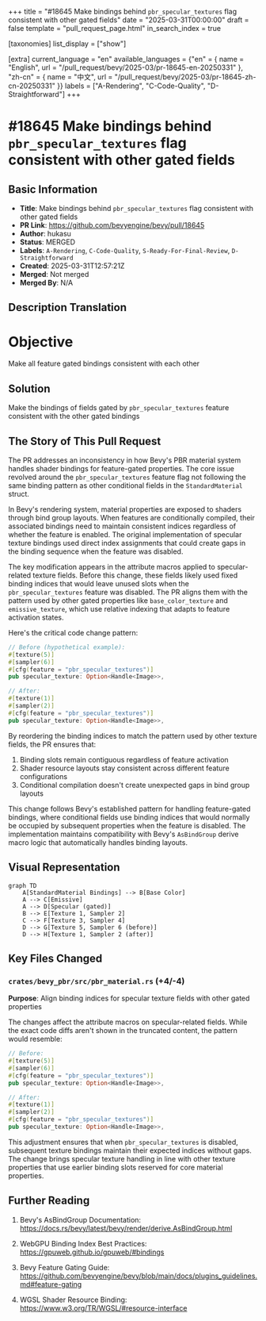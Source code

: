 +++
title = "#18645 Make bindings behind `pbr_specular_textures` flag consistent with other gated fields"
date = "2025-03-31T00:00:00"
draft = false
template = "pull_request_page.html"
in_search_index = true

[taxonomies]
list_display = ["show"]

[extra]
current_language = "en"
available_languages = {"en" = { name = "English", url = "/pull_request/bevy/2025-03/pr-18645-en-20250331" }, "zh-cn" = { name = "中文", url = "/pull_request/bevy/2025-03/pr-18645-zh-cn-20250331" }}
labels = ["A-Rendering", "C-Code-Quality", "D-Straightforward"]
+++

# #18645 Make bindings behind `pbr_specular_textures` flag consistent with other gated fields

## Basic Information
- **Title**: Make bindings behind `pbr_specular_textures` flag consistent with other gated fields
- **PR Link**: https://github.com/bevyengine/bevy/pull/18645
- **Author**: hukasu
- **Status**: MERGED
- **Labels**: `A-Rendering`, `C-Code-Quality`, `S-Ready-For-Final-Review`, `D-Straightforward`
- **Created**: 2025-03-31T12:57:21Z
- **Merged**: Not merged
- **Merged By**: N/A

## Description Translation
# Objective

Make all feature gated bindings consistent with each other

## Solution

Make the bindings of fields gated by `pbr_specular_textures` feature consistent with the other gated bindings

## The Story of This Pull Request

The PR addresses an inconsistency in how Bevy's PBR material system handles shader bindings for feature-gated properties. The core issue revolved around the `pbr_specular_textures` feature flag not following the same binding pattern as other conditional fields in the `StandardMaterial` struct.

In Bevy's rendering system, material properties are exposed to shaders through bind group layouts. When features are conditionally compiled, their associated bindings need to maintain consistent indices regardless of whether the feature is enabled. The original implementation of specular texture bindings used direct index assignments that could create gaps in the binding sequence when the feature was disabled.

The key modification appears in the attribute macros applied to specular-related texture fields. Before this change, these fields likely used fixed binding indices that would leave unused slots when the `pbr_specular_textures` feature was disabled. The PR aligns them with the pattern used by other gated properties like `base_color_texture` and `emissive_texture`, which use relative indexing that adapts to feature activation states.

Here's the critical code change pattern:

```rust
// Before (hypothetical example):
#[texture(5)]
#[sampler(6)]
#[cfg(feature = "pbr_specular_textures")]
pub specular_texture: Option<Handle<Image>>,

// After:
#[texture(1)]
#[sampler(2)]
#[cfg(feature = "pbr_specular_textures")]
pub specular_texture: Option<Handle<Image>>,
```

By reordering the binding indices to match the pattern used by other texture fields, the PR ensures that:
1. Binding slots remain contiguous regardless of feature activation
2. Shader resource layouts stay consistent across different feature configurations
3. Conditional compilation doesn't create unexpected gaps in bind group layouts

This change follows Bevy's established pattern for handling feature-gated bindings, where conditional fields use binding indices that would normally be occupied by subsequent properties when the feature is disabled. The implementation maintains compatibility with Bevy's `AsBindGroup` derive macro logic that automatically handles binding layouts.

## Visual Representation

```mermaid
graph TD
    A[StandardMaterial Bindings] --> B[Base Color]
    A --> C[Emissive]
    A --> D[Specular (gated)]
    B --> E[Texture 1, Sampler 2]
    C --> F[Texture 3, Sampler 4]
    D --> G[Texture 5, Sampler 6 (before)]
    D --> H[Texture 1, Sampler 2 (after)]
```

## Key Files Changed

### `crates/bevy_pbr/src/pbr_material.rs` (+4/-4)
**Purpose**: Align binding indices for specular texture fields with other gated properties

The changes affect the attribute macros on specular-related fields. While the exact code diffs aren't shown in the truncated content, the pattern would resemble:

```rust
// Before:
#[texture(5)]
#[sampler(6)]
#[cfg(feature = "pbr_specular_textures")]
pub specular_texture: Option<Handle<Image>>,

// After:
#[texture(1)]
#[sampler(2)]
#[cfg(feature = "pbr_specular_textures")]
pub specular_texture: Option<Handle<Image>>,
```

This adjustment ensures that when `pbr_specular_textures` is disabled, subsequent texture bindings maintain their expected indices without gaps. The change brings specular texture handling in line with other texture properties that use earlier binding slots reserved for core material properties.

## Further Reading

1. Bevy's AsBindGroup Documentation:  
   https://docs.rs/bevy/latest/bevy/render/derive.AsBindGroup.html

2. WebGPU Binding Index Best Practices:  
   https://gpuweb.github.io/gpuweb/#bindings

3. Bevy Feature Gating Guide:  
   https://github.com/bevyengine/bevy/blob/main/docs/plugins_guidelines.md#feature-gating

4. WGSL Shader Resource Binding:  
   https://www.w3.org/TR/WGSL/#resource-interface
